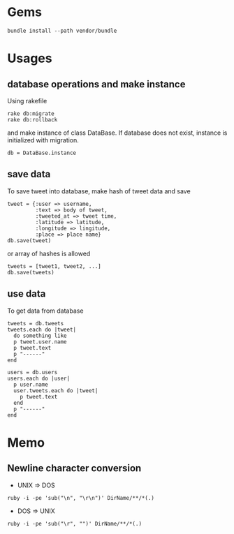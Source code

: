 # Gems
```
bundle install --path vendor/bundle
```
# Usages
## database operations and make instance
Using rakefile
```
rake db:migrate
rake db:rollback
```
and make instance of class DataBase. If database does not exist, instance is initialized with migration.
```
db = DataBase.instance
```
## save data
To save tweet into database, make hash of tweet data and save
```
tweet = {:user => username,
         :text => body of tweet,
         :tweeted_at => tweet time,
         :latitude => latitude,
         :longitude => lingitude,
         :place => place name}
db.save(tweet)
```
or array of hashes is allowed
```
tweets = [tweet1, tweet2, ...]
db.save(tweets)
```
## use data
To get data from database
```
tweets = db.tweets
tweets.each do |tweet|
  do something like
  p tweet.user.name
  p tweet.text
  p "------"
end

users = db.users
users.each do |user|
  p user.name
  user.tweets.each do |tweet|
    p tweet.text
  end
  p "------"
end
```
# Memo
## Newline character conversion
* UNIX => DOS
```
ruby -i -pe 'sub("\n", "\r\n")' DirName/**/*(.)
```
* DOS => UNIX
```
ruby -i -pe 'sub("\r", "")' DirName/**/*(.)
```
